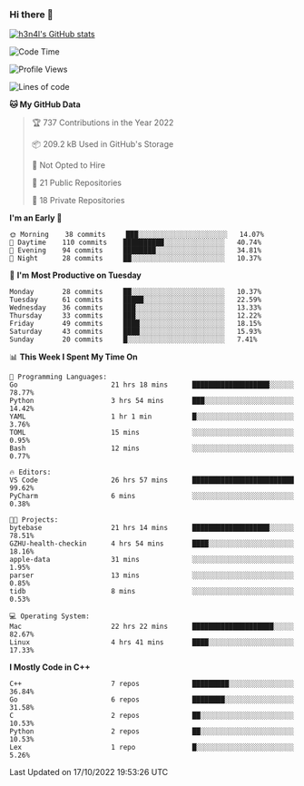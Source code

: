 ### Hi there 👋

[![h3n4l's GitHub stats](https://github-readme-stats.vercel.app/api?username=h3n4l&count_private=true&show_icons=true&theme=radical)](https://github.com/h3n4l/github-readme-stats)

<!--START_SECTION:waka-->
![Code Time](http://img.shields.io/badge/Code%20Time-763%20hrs%209%20mins-blue)

![Profile Views](http://img.shields.io/badge/Profile%20Views-7-blue)

![Lines of code](https://img.shields.io/badge/From%20Hello%20World%20I%27ve%20Written-44%20Thousand%20lines%20of%20code-blue)

**🐱 My GitHub Data** 

> 🏆 737 Contributions in the Year 2022
 > 
> 📦 209.2 kB Used in GitHub's Storage 
 > 
> 🚫 Not Opted to Hire
 > 
> 📜 21 Public Repositories 
 > 
> 🔑 18 Private Repositories  
 > 
**I'm an Early 🐤** 

```text
🌞 Morning    38 commits     ███░░░░░░░░░░░░░░░░░░░░░░   14.07% 
🌆 Daytime    110 commits    ██████████░░░░░░░░░░░░░░░   40.74% 
🌃 Evening    94 commits     ████████░░░░░░░░░░░░░░░░░   34.81% 
🌙 Night      28 commits     ██░░░░░░░░░░░░░░░░░░░░░░░   10.37%

```
📅 **I'm Most Productive on Tuesday** 

```text
Monday       28 commits     ██░░░░░░░░░░░░░░░░░░░░░░░   10.37% 
Tuesday      61 commits     █████░░░░░░░░░░░░░░░░░░░░   22.59% 
Wednesday    36 commits     ███░░░░░░░░░░░░░░░░░░░░░░   13.33% 
Thursday     33 commits     ███░░░░░░░░░░░░░░░░░░░░░░   12.22% 
Friday       49 commits     ████░░░░░░░░░░░░░░░░░░░░░   18.15% 
Saturday     43 commits     ████░░░░░░░░░░░░░░░░░░░░░   15.93% 
Sunday       20 commits     █░░░░░░░░░░░░░░░░░░░░░░░░   7.41%

```


📊 **This Week I Spent My Time On** 

```text
💬 Programming Languages: 
Go                       21 hrs 18 mins      ███████████████████░░░░░░   78.77% 
Python                   3 hrs 54 mins       ███░░░░░░░░░░░░░░░░░░░░░░   14.42% 
YAML                     1 hr 1 min          █░░░░░░░░░░░░░░░░░░░░░░░░   3.76% 
TOML                     15 mins             ░░░░░░░░░░░░░░░░░░░░░░░░░   0.95% 
Bash                     12 mins             ░░░░░░░░░░░░░░░░░░░░░░░░░   0.77%

🔥 Editors: 
VS Code                  26 hrs 57 mins      █████████████████████████   99.62% 
PyCharm                  6 mins              ░░░░░░░░░░░░░░░░░░░░░░░░░   0.38%

🐱‍💻 Projects: 
bytebase                 21 hrs 14 mins      ███████████████████░░░░░░   78.51% 
GZHU-health-checkin      4 hrs 54 mins       ████░░░░░░░░░░░░░░░░░░░░░   18.16% 
apple-data               31 mins             ░░░░░░░░░░░░░░░░░░░░░░░░░   1.95% 
parser                   13 mins             ░░░░░░░░░░░░░░░░░░░░░░░░░   0.85% 
tidb                     8 mins              ░░░░░░░░░░░░░░░░░░░░░░░░░   0.53%

💻 Operating System: 
Mac                      22 hrs 22 mins      ████████████████████░░░░░   82.67% 
Linux                    4 hrs 41 mins       ████░░░░░░░░░░░░░░░░░░░░░   17.33%

```

**I Mostly Code in C++** 

```text
C++                      7 repos             █████████░░░░░░░░░░░░░░░░   36.84% 
Go                       6 repos             ████████░░░░░░░░░░░░░░░░░   31.58% 
C                        2 repos             ██░░░░░░░░░░░░░░░░░░░░░░░   10.53% 
Python                   2 repos             ██░░░░░░░░░░░░░░░░░░░░░░░   10.53% 
Lex                      1 repo              █░░░░░░░░░░░░░░░░░░░░░░░░   5.26%

```



 Last Updated on 17/10/2022 19:53:26 UTC
<!--END_SECTION:waka-->

